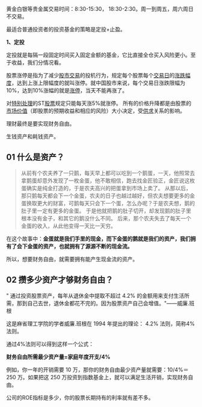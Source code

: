 黄金白银等贵金属交易时间：8:30-15:30， 18:30-2:30。周一到周五，周六周日不交易。

最适合普通投资者的投资基金的策略是定投+止盈。

**1、定投**

定投就是每隔一段固定时间买入固定金额的基金，它比直接全仓买入风险更小。至于收益，我们分情况看。

股票涨停是指为了减少[股市交易](https://baike.baidu.com/item/%E8%82%A1%E5%B8%82%E4%BA%A4%E6%98%93)的投机行为，规定每个股票每个[交易日](https://baike.baidu.com/item/%E4%BA%A4%E6%98%93%E6%97%A5/1174461)的[涨跌幅度](https://baike.baidu.com/item/%E6%B6%A8%E8%B7%8C%E5%B9%85%E5%BA%A6/11061781)，达到上涨上限幅度的就叫涨停。就中国股市来说，每个交易日涨跌限幅为10%，达到10%涨幅的就是[涨停](https://baike.baidu.com/item/%E6%B6%A8%E5%81%9C/586)，当天不能再涨了。

对[特别处理](https://baike.baidu.com/item/%E7%89%B9%E5%88%AB%E5%A4%84%E7%90%86/5461960)的ST[股票](https://baike.baidu.com/item/%E8%82%A1%E7%A5%A8/22647)规定只能每天涨5%就涨停。 所有的价格升降都是由股票的[市场价值](https://baike.baidu.com/item/%E5%B8%82%E5%9C%BA%E4%BB%B7%E5%80%BC/2258976)（即股票的预期收益和相应的风险）大小决定，受[供求](https://baike.baidu.com/item/%E4%BE%9B%E6%B1%82)关系的影响。

理财最终是要实现财务自由。

生钱资产和耗钱资产。

## **01 什么是资产？**

> 从前有个农夫养了一只鹅，每天早上都可以吃到一个鹅蛋，一天，他照常去拿鹅蛋却意外发现了一枚金蛋，他不敢相信，跑去找金匠验正，金匠说这枚蛋确实是纯金打造的，于是农夫高兴的把蛋拿到市场上卖了。
> 从那以后，那只鹅每天都会下一个金蛋，农夫的日子也越过越好，但农夫想要更多的金蛋换取更大的财富，可鹅每天只会下一个蛋，怎么办呢？于是农夫想，鹅的肚子里一定有更多的金蛋。
> 于是他就把鹅的肚子切开，却发现鹅的肚子里根本没有金子，和其它的鹅没什么不同。
> 后来，那个农夫失去了每天一个金蛋的收入，从此他变得一天比一天穷。

在这个故事中：**金蛋就是我们手里的现金，而下金蛋的鹅就是我们的资产，我们拥有了会下金蛋的资产，也就拥有了源源不断的现金流。**

所以，想要财务自由，就需要拥有能产生现金流的资产。

## 02 攒多少资产才够财务自由？

" 通过投资股票资产，每年从退休金中提取不超过 4.2% 的金额用来支付生活所需，那到自己去世，退休金都花不完的。因为股票资产自己会增值。"——威廉.班根

这是麻省理工学院的学者威廉.班根在 1994 年提出的理论： 4.2% 法则，简称4%法则。

通过4%法则可以得到这样一个公式：

**财务自由所需最少资产量=家庭年度开支/4%**

例如，你一年的开销需要 10 万，那你的财务自由最少资产量就需要：10/4%＝250 万。如果把这 250 万投资到指数基金上，就可以满足生活开销，实现财务自由。

公司的ROE指标是多少，你的股票长期持有的利率就有差不多。
